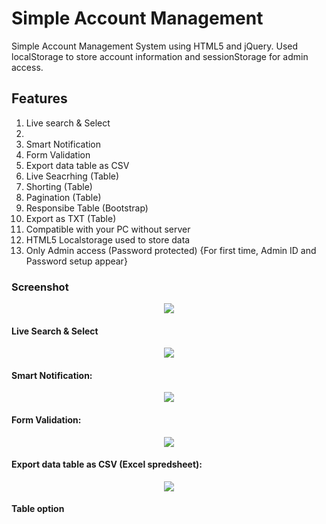 # Simple Account Management
Simple Account Management System using HTML5 and jQuery. Used localStorage to store account information and sessionStorage for admin access.
<h2>Features</h2>
<ol>
	<li>Live search & Select <li>
	<li>Smart Notification </li>
	<li>Form Validation</li>
	<li>Export data table as CSV</li>
	<li>Live Seacrhing (Table)</li>
	<li>Shorting (Table)</li>
	<li>Pagination (Table)</li>
	<li>Responsibe Table (Bootstrap)</li>
	<li>Export as TXT (Table)</li>
	<li>Compatible with your PC without server</li>
	<li>HTML5 Localstorage used to store data</li>
	<li>Only Admin access (Password protected) {For first time, Admin ID and Password setup appear}</li>
</ol>

<h3>Screenshot </h3>
<center><img src="https://github.com/beyMax/Simple_Account_Management/blob/master/Screenshot/demo.png"/></center>
<h4>Live Search & Select</h4>
<center><img src="https://github.com/beyMax/Simple_Account_Management/blob/master/Screenshot/select.png"/></center>
<h4>Smart Notification:</h4>
<center><img src="https://github.com/beyMax/Simple_Account_Management/blob/master/Screenshot/notification.png"/></center>
<h4>Form Validation:</h4>
<center><img src="https://github.com/beyMax/Simple_Account_Management/blob/master/Screenshot/form_validation.png"/></center>
<h4>Export data table as CSV (Excel spredsheet):</h4>
<center><img src="https://github.com/beyMax/Simple_Account_Management/blob/master/Screenshot/export.png"/></center>
<h4>Table option</h4>
